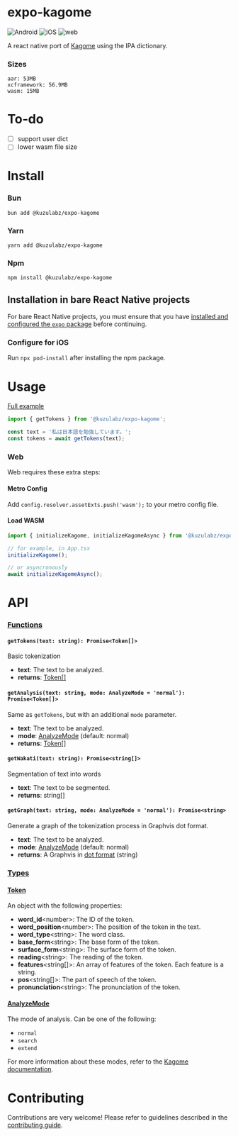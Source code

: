 # expo-kagome
<div>
  <img alt="Android" src="https://img.shields.io/badge/Android-grey?style=flat-square&logo=android" />
  <img alt="iOS" src="https://img.shields.io/badge/iOS-grey?style=flat-square&logo=apple" />
  <img alt="web" src="https://img.shields.io/badge/Web-grey?style=flat-square&logo=webassembly" />
</div>

A react native port of [Kagome](https://github.com/ikawaha/kagome) using the IPA dictionary.

### Sizes
```
aar: 53MB
xcframework: 56.9MB
wasm: 15MB
```

# To-do
- [ ] support user dict
- [ ] lower wasm file size

# Install
### Bun
```
bun add @kuzulabz/expo-kagome
```
### Yarn
```
yarn add @kuzulabz/expo-kagome
```
### Npm
```
npm install @kuzulabz/expo-kagome
```

## Installation in bare React Native projects
For bare React Native projects, you must ensure that you have [installed and configured the `expo` package](https://docs.expo.dev/bare/installing-expo-modules/) before continuing.

### Configure for iOS

Run `npx pod-install` after installing the npm package.

# Usage
[Full example](https://github.com/KuzuLabz/expo-kagome/blob/main/example/App.tsx)
```ts
import { getTokens } from '@kuzulabz/expo-kagome';

const text = '私は日本語を勉強しています。';
const tokens = await getTokens(text);
```

### Web
Web requires these extra steps:
#### Metro Config
Add ```config.resolver.assetExts.push('wasm');``` to your metro config file.

#### Load WASM
```typescript
import { initializeKagome, initializeKagomeAsync } from '@kuzulabz/expo-kagome';

// for example, in App.tsx
initializeKagome();

// or asyncronously
await initializeKagomeAsync();
```

# API
### [Functions](https://github.com/KuzuLabz/expo-kagome/blob/main/src/ExpoKagome.types.ts)

#### `getTokens(text: string): Promise<Token[]>`
Basic tokenization
- **text**: The text to be analyzed.
- **returns**: [Token[]](#token)

#### `getAnalysis(text: string, mode: AnalyzeMode = 'normal'): Promise<Token[]>`
Same as `getTokens`, but with an additional `mode` parameter.  
- **text**: The text to be analyzed.
- **mode**: [AnalyzeMode](#analyzemode) (default: normal)
- **returns**: [Token[]](#token)

#### `getWakati(text: string): Promise<string[]>`
Segmentation of text into words
- **text**: The text to be segmented.
- **returns**: string[]

#### `getGraph(text: string, mode: AnalyzeMode = 'normal'): Promise<string>`
Generate a graph of the tokenization process in Graphvis dot format.  
- **text**: The text to be analyzed.
- **mode**: [AnalyzeMode](#analyzemode) (default: normal)
- **returns**: A Graphvis in [dot format](https://graphviz.org/doc/info/lang.html) (string)

### [Types](https://github.com/KuzuLabz/expo-kagome/blob/main/src/ExpoKagome.types.ts)
#### [Token](https://github.com/KuzuLabz/expo-kagome/blob/main/src/ExpoKagome.types.ts)
An object with the following properties:
  - **word_id**\<number\>: The ID of the token.
  - **word_position**\<number\>: The position of the token in the text.
  - **word_type**\<string\>: The word class.
  - **base_form**\<string\>: The base form of the token.
  - **surface_form**\<string\>: The surface form of the token.
  - **reading**\<string\>: The reading of the token.
  - **features**\<string[]\>: An array of features of the token. Each feature is a string.
  - **pos**\<string[]\>: The part of speech of the token.
  - **pronunciation**\<string\>: The pronunciation of the token.

#### [AnalyzeMode]()
The mode of analysis. Can be one of the following:
  - `normal`
  - `search`
  - `extend`

For more information about these modes, refer to the [Kagome documentation](https://github.com/ikawaha/kagome?tab=readme-ov-file#segmentation-modes).

# Contributing

Contributions are very welcome! Please refer to guidelines described in the [contributing guide](https://github.com/KuzuLabz/expo-kagome/blob/main/CONTRIBUTING.md).
